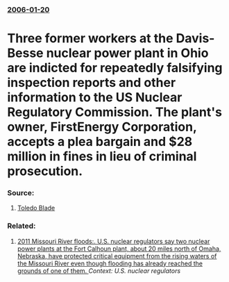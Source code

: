 ### [2006-01-20](/news/2006/01/20/index.md)

#  Three former workers at the Davis-Besse nuclear power plant in Ohio are indicted for repeatedly falsifying inspection reports and other information to the US Nuclear Regulatory Commission. The plant's owner, FirstEnergy Corporation, accepts a plea bargain and $28 million in fines in lieu of criminal prosecution. 




### Source:

1. [Toledo Blade](http://toledoblade.com/apps/pbcs.dll/article?AID=/20060121/NEWS02/60121001)

### Related:

1. [2011 Missouri River floods:. U.S. nuclear regulators say two nuclear power plants at the Fort Calhoun plant, about 20 miles north of Omaha, Nebraska, have protected critical equipment from the rising waters of the Missouri River even though flooding has already reached the grounds of one of them. ](/news/2011/06/23/2011-missouri-river-floods-u-s-nuclear-regulators-say-two-nuclear-power-plants-at-the-fort-calhoun-plant-about-20-miles-north-of-omaha.md) _Context: U.S. nuclear regulators_
